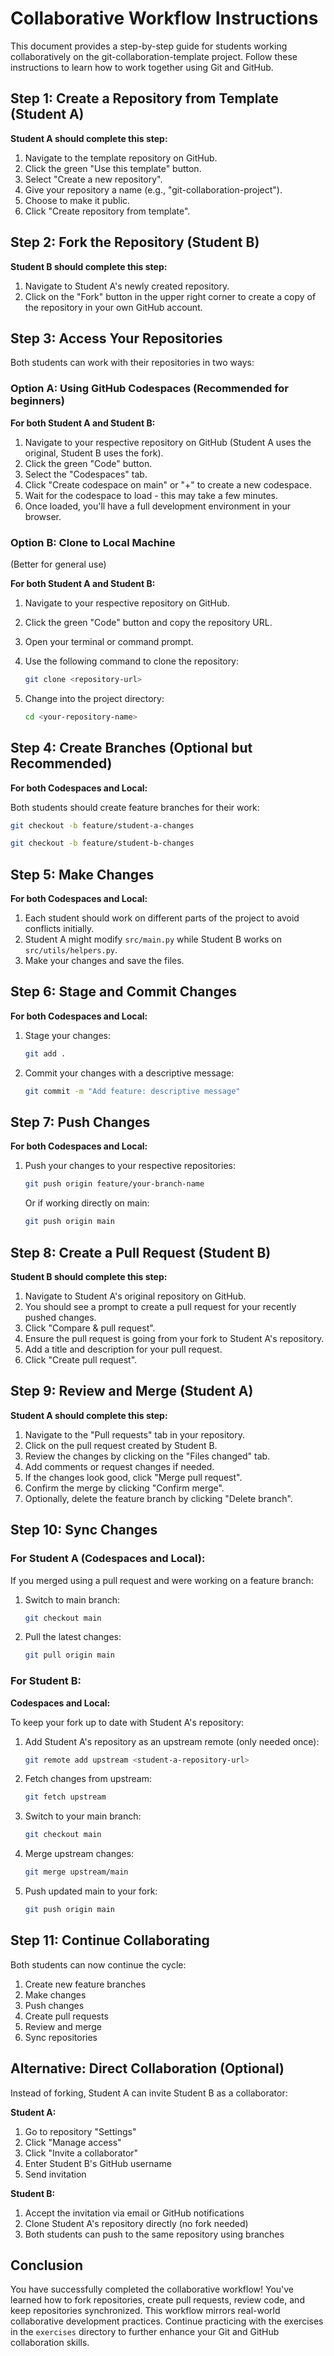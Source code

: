 # Collaborative Workflow Instructions

This document provides a step-by-step guide for students working collaboratively on the git-collaboration-template project. Follow these instructions to learn how to work together using Git and GitHub.

## Step 1: Create a Repository from Template (Student A)

**Student A should complete this step:**

1. Navigate to the template repository on GitHub.
2. Click the green "Use this template" button.
3. Select "Create a new repository".
4. Give your repository a name (e.g., "git-collaboration-project").
5. Choose to make it public.
6. Click "Create repository from template".

## Step 2: Fork the Repository (Student B)

**Student B should complete this step:**

1. Navigate to Student A's newly created repository.
2. Click on the "Fork" button in the upper right corner to create a copy of the repository in your own GitHub account.

## Step 3: Access Your Repositories

Both students can work with their repositories in two ways:

### Option A: Using GitHub Codespaces (Recommended for beginners)

**For both Student A and Student B:**

1. Navigate to your respective repository on GitHub (Student A uses the original, Student B uses the fork).
2. Click the green "Code" button.
3. Select the "Codespaces" tab.
4. Click "Create codespace on main" or "+" to create a new codespace.
5. Wait for the codespace to load - this may take a few minutes.
6. Once loaded, you'll have a full development environment in your browser.

### Option B: Clone to Local Machine

(Better for general use)

**For both Student A and Student B:**

1. Navigate to your respective repository on GitHub.
2. Click the green "Code" button and copy the repository URL.
3. Open your terminal or command prompt.
4. Use the following command to clone the repository:

   ```bash
   git clone <repository-url>
   ```

5. Change into the project directory:

   ```bash
   cd <your-repository-name>
   ```

## Step 4: Create Branches (Optional but Recommended)

**For both Codespaces and Local:**

Both students should create feature branches for their work:

```bash
git checkout -b feature/student-a-changes
```

```bash
git checkout -b feature/student-b-changes
```

## Step 5: Make Changes

**For both Codespaces and Local:**

1. Each student should work on different parts of the project to avoid conflicts initially.
2. Student A might modify `src/main.py` while Student B works on `src/utils/helpers.py`.
3. Make your changes and save the files.

## Step 6: Stage and Commit Changes

**For both Codespaces and Local:**

1. Stage your changes:

   ```bash
   git add .
   ```

2. Commit your changes with a descriptive message:

   ```bash
   git commit -m "Add feature: descriptive message"
   ```

## Step 7: Push Changes

**For both Codespaces and Local:**

1. Push your changes to your respective repositories:

   ```bash
   git push origin feature/your-branch-name
   ```

   Or if working directly on main:

   ```bash
   git push origin main
   ```

## Step 8: Create a Pull Request (Student B)

**Student B should complete this step:**

1. Navigate to Student A's original repository on GitHub.
2. You should see a prompt to create a pull request for your recently pushed changes.
3. Click "Compare & pull request".
4. Ensure the pull request is going from your fork to Student A's repository.
5. Add a title and description for your pull request.
6. Click "Create pull request".

## Step 9: Review and Merge (Student A)

**Student A should complete this step:**

1. Navigate to the "Pull requests" tab in your repository.
2. Click on the pull request created by Student B.
3. Review the changes by clicking on the "Files changed" tab.
4. Add comments or request changes if needed.
5. If the changes look good, click "Merge pull request".
6. Confirm the merge by clicking "Confirm merge".
7. Optionally, delete the feature branch by clicking "Delete branch".

## Step 10: Sync Changes

### For Student A (Codespaces and Local):

If you merged using a pull request and were working on a feature branch:

1. Switch to main branch:

   ```bash
   git checkout main
   ```

2. Pull the latest changes:

   ```bash
   git pull origin main
   ```

### For Student B:

**Codespaces and Local:**

To keep your fork up to date with Student A's repository:

1. Add Student A's repository as an upstream remote (only needed once):

   ```bash
   git remote add upstream <student-a-repository-url>
   ```

2. Fetch changes from upstream:

   ```bash
   git fetch upstream
   ```

3. Switch to your main branch:

   ```bash
   git checkout main
   ```

4. Merge upstream changes:

   ```bash
   git merge upstream/main
   ```

5. Push updated main to your fork:

   ```bash
   git push origin main
   ```

## Step 11: Continue Collaborating

Both students can now continue the cycle:
1. Create new feature branches
2. Make changes
3. Push changes
4. Create pull requests
5. Review and merge
6. Sync repositories

## Alternative: Direct Collaboration (Optional)

Instead of forking, Student A can invite Student B as a collaborator:

**Student A:**
1. Go to repository "Settings"
2. Click "Manage access"
3. Click "Invite a collaborator"
4. Enter Student B's GitHub username
5. Send invitation

**Student B:**
1. Accept the invitation via email or GitHub notifications
2. Clone Student A's repository directly (no fork needed)
3. Both students can push to the same repository using branches

## Conclusion

You have successfully completed the collaborative workflow! You've learned how to fork repositories, create pull requests, review code, and keep repositories synchronized. This workflow mirrors real-world collaborative development practices. Continue practicing with the exercises in the `exercises` directory to further enhance your Git and GitHub collaboration skills.